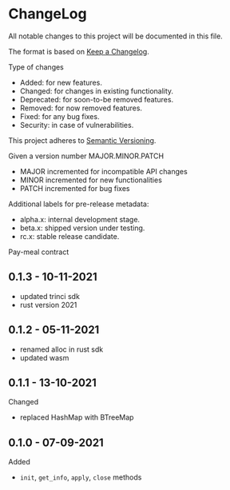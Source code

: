 ChangeLog
=========

All notable changes to this project will be documented in this file.

The format is based on [Keep a Changelog](http://keepachangelog.com).

Type of changes

* Added: for new features.
* Changed: for changes in existing functionality.
* Deprecated: for soon-to-be removed features.
* Removed: for now removed features.
* Fixed: for any bug fixes.
* Security: in case of vulnerabilities.

This project adheres to [Semantic Versioning](http://semver.org).

Given a version number MAJOR.MINOR.PATCH
* MAJOR incremented for incompatible API changes
* MINOR incremented for new functionalities
* PATCH incremented for bug fixes

Additional labels for pre-release metadata:
* alpha.x: internal development stage.
* beta.x: shipped version under testing.
* rc.x: stable release candidate.

Pay-meal contract

0.1.3 - 10-11-2021
------------------

* updated trinci sdk
* rust version 2021


0.1.2 - 05-11-2021
------------------

* renamed alloc in rust sdk
* updated wasm

0.1.1 - 13-10-2021
------------------

Changed
* replaced HashMap with BTreeMap


0.1.0 - 07-09-2021
------------------

Added
* `init`, `get_info`, `apply`, `close` methods

